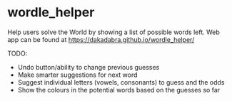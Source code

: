 # wordle_helper

Help users solve the World by showing a list of possible words left.
Web app can be found at https://dakadabra.github.io/wordle_helper/

TODO:
- Undo button/ability to change previous guesses
- Make smarter suggestions for next word
- Suggest individual letters (vowels, consonants) to guess and the odds
- Show the colours in the potential words based on the guesses so far